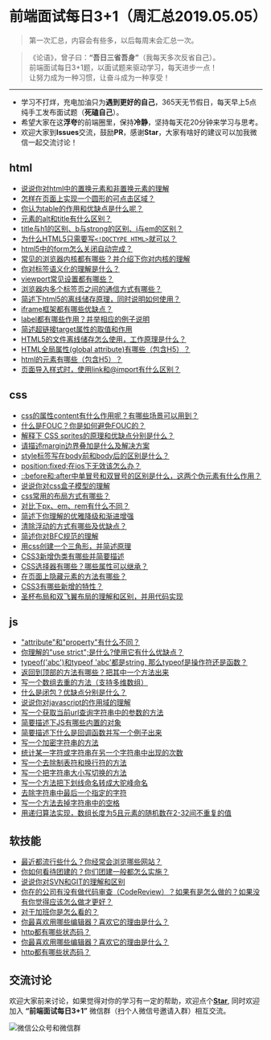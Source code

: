 # 前端面试每日3+1（周汇总2019.05.05）
> 第一次汇总，内容会有些多，以后每周末会汇总一次。

> 《论语》，曾子曰：**“吾日三省吾身”**（我每天多次反省自己）。  
> 前端面试每日3+1题，以面试题来驱动学习，每天进步一点！  
> 让努力成为一种习惯，让奋斗成为一种享受！

---
- 学习不打烊，充电加油只为**遇到更好的自己**，365天无节假日，每天早上5点纯手工发布面试题（**死磕自己**）。
- 希望大家在这**浮夸**的前端圈里，保持**冷静**，坚持每天花20分钟来学习与思考。
- 欢迎大家到**Issues**交流，鼓励**PR**，感谢**Star**，大家有啥好的建议可以加我微信一起交流讨论！

## html
- [说说你对html中的置换元素和非置换元素的理解](https://github.com/haizlin/fe-interview/issues/62)
- [怎样在页面上实现一个圆形的可点击区域？](https://github.com/haizlin/fe-interview/issues/58)
- [你认为table的作用和优缺点是什么呢？](https://github.com/haizlin/fe-interview/issues/54)
- [元素的alt和title有什么区别？](https://github.com/haizlin/fe-interview/issues/50)
- [title与h1的区别、b与strong的区别、i与em的区别？](https://github.com/haizlin/fe-interview/issues/46)
- [为什么HTML5只需要写`<!DOCTYPE HTML>`就可以？](https://github.com/haizlin/fe-interview/issues/42)
- [html5中的form怎么关闭自动完成？](https://github.com/haizlin/fe-interview/issues/38)
- [常见的浏览器内核都有哪些？并介绍下你对内核的理解](https://github.com/haizlin/fe-interview/issues/34)
- [你对标签语义化的理解是什么？](https://github.com/haizlin/fe-interview/issues/31)
- [viewport常见设置都有哪些？](https://github.com/haizlin/fe-interview/issues/28)
- [浏览器内多个标签页之间的通信方式有哪些？](https://github.com/haizhilin2013/interview/issues/25)
- [简述下html5的离线储存原理，同时说明如何使用？](https://github.com/haizhilin2013/interview/issues/22)
- [iframe框架都有哪些优缺点？](https://github.com/haizhilin2013/interview/issues/19)
- [label都有哪些作用？并举相应的例子说明](https://github.com/haizhilin2013/interview/issues/16)
- [简述超链接target属性的取值和作用](https://github.com/haizhilin2013/interview/issues/13)
- [HTML5的文件离线储存怎么使用，工作原理是什么？](https://github.com/haizhilin2013/interview/issues/10)
- [HTML全局属性(global attribute)有哪些（包含H5）？](https://github.com/haizhilin2013/interview/issues/7)
- [html的元素有哪些（包含H5）？](https://github.com/haizhilin2013/interview/issues/4)
- [页面导入样式时，使用link和@import有什么区别？](https://github.com/haizhilin2013/interview/issues/1)

## css
- [css的属性content有什么作用呢？有哪些场景可以用到？](https://github.com/haizlin/fe-interview/issues/63)
- [什么是FOUC？你是如何避免FOUC的？](https://github.com/haizlin/fe-interview/issues/59)
- [解释下 CSS sprites的原理和优缺点分别是什么？](https://github.com/haizlin/fe-interview/issues/55)
- [请描述margin边界叠加是什么及解决方案](https://github.com/haizlin/fe-interview/issues/51)
- [style标签写在body前和body后的区别是什么？](https://github.com/haizlin/fe-interview/issues/47)
- [position:fixed;在ios下无效该怎么办？](https://github.com/haizlin/fe-interview/issues/43)
- [::before和:after中单冒号和双冒号的区别是什么，这两个伪元素有什么作用？](https://github.com/haizlin/fe-interview/issues/39)
- [说说你对css盒子模型的理解](https://github.com/haizlin/fe-interview/issues/35)
- [css常用的布局方式有哪些？](https://github.com/haizlin/fe-interview/issues/32)
- [对比下px、em、rem有什么不同？](https://github.com/haizlin/fe-interview/issues/29)
- [简述下你理解的优雅降级和渐进增强](https://github.com/haizlin/fe-interview/issues/26)
- [清除浮动的方式有哪些及优缺点？](https://github.com/haizhilin2013/interview/issues/23)
- [简述你对BFC规范的理解](https://github.com/haizhilin2013/interview/issues/20)
- [用css创建一个三角形，并简述原理](https://github.com/haizhilin2013/interview/issues/17)
- [CSS3新增伪类有哪些并简要描述](https://github.com/haizhilin2013/interview/issues/14)
- [CSS选择器有哪些？哪些属性可以继承？](https://github.com/haizhilin2013/interview/issues/11)
- [在页面上隐藏元素的方法有哪些？](https://github.com/haizhilin2013/interview/issues/8)
- [CSS3有哪些新增的特性？](https://github.com/haizhilin2013/interview/issues/5)
- [圣杯布局和双飞翼布局的理解和区别，并用代码实现](https://github.com/haizhilin2013/interview/issues/2)

## js
- ["attribute"和"property"有什么不同？](https://github.com/haizlin/fe-interview/issues/64)
- [你理解的"use strict";是什么?使用它有什么优缺点？](https://github.com/haizlin/fe-interview/issues/60)
- [typeof('abc')和typeof 'abc'都是string, 那么typeof是操作符还是函数？](https://github.com/haizlin/fe-interview/issues/56)
- [返回到顶部的方法有哪些？把其中一个方法出来](https://github.com/haizlin/fe-interview/issues/52)
- [写一个数组去重的方法（支持多维数组）](https://github.com/haizlin/fe-interview/issues/48)
- [什么是闭包？优缺点分别是什么？](https://github.com/haizlin/fe-interview/issues/44)
- [说说你对javascript的作用域的理解](https://github.com/haizlin/fe-interview/issues/40)
- [写一个获取当前url查询字符串中的参数的方法](https://github.com/haizlin/fe-interview/issues/36)
- [简要描述下JS有哪些内置的对象](https://github.com/haizlin/fe-interview/issues/33)
- [简要描述下什么是回调函数并写一个例子出来](https://github.com/haizlin/fe-interview/issues/30)
- [写一个加密字符串的方法](https://github.com/haizhilin2013/interview/issues/24)
- [统计某一字符或字符串在另一个字符串中出现的次数](https://github.com/haizhilin2013/interview/issues/21)
- [写一个去除制表符和换行符的方法](https://github.com/haizhilin2013/interview/issues/18)
- [写一个把字符串大小写切换的方法](https://github.com/haizhilin2013/interview/issues/15)
- [写一个方法把下划线命名转成大驼峰命名](https://github.com/haizhilin2013/interview/issues/12)
- [去除字符串中最后一个指定的字符](https://github.com/haizhilin2013/interview/issues/9)
- [写一个方法去掉字符串中的空格](https://github.com/haizhilin2013/interview/issues/6)
- [用递归算法实现，数组长度为5且元素的随机数在2-32间不重复的值](https://github.com/haizhilin2013/interview/issues/3)

## 软技能
- [最近都流行些什么？你经常会浏览哪些网站？](https://github.com/haizlin/fe-interview/issues/65)
- [你如何看待团建的？你们团建一般都怎么实施？](https://github.com/haizlin/fe-interview/issues/61)
- [说说你对SVN和GIT的理解和区别](https://github.com/haizlin/fe-interview/issues/57)
- [你在的公司有没有做代码审查（CodeReview）？如果有是怎么做的？如果没有你觉得应该怎么做才更好？](https://github.com/haizlin/fe-interview/issues/53)
- [对于加班你是怎么看的？](https://github.com/haizlin/fe-interview/issues/49)
- [你最喜欢用哪些编辑器？喜欢它的理由是什么？](https://github.com/haizlin/fe-interview/issues/45)
- [http都有哪些状态码？](https://github.com/haizlin/fe-interview/issues/41)
- [你最喜欢用哪些编辑器？喜欢它的理由是什么？](https://github.com/haizlin/fe-interview/issues/45)
- [http都有哪些状态码？](https://github.com/haizlin/fe-interview/issues/41)

## 交流讨论
欢迎大家前来讨论，如果觉得对你的学习有一定的帮助，欢迎点个[**Star**](https://github.com/haizlin/fe-interview), 同时欢迎加入 **“前端面试每日3+1”** 微信群（扫个人微信号邀请入群）相互交流。

![微信公众号和微信群](https://github.com/haizlin/fe-interview/raw/master/resource/images/qrcode.jpg)
